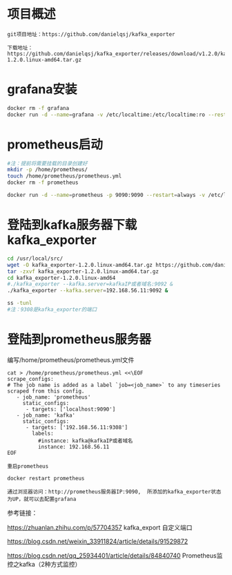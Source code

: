 # 项目概述
```
git项目地址：https://github.com/danielqsj/kafka_exporter

下载地址： https://github.com/danielqsj/kafka_exporter/releases/download/v1.2.0/kafka_exporter-1.2.0.linux-amd64.tar.gz

```

# grafana安装

```bash
docker rm -f grafana
docker run -d --name=grafana -v /etc/localtime:/etc/localtime:ro --restart=always -p 3000:3000 grafana/grafana
```

# prometheus启动

```bash
#注：提前将需要挂载的目录创建好
mkdir -p /home/prometheus/
touch /home/prometheus/prometheus.yml
docker rm -f prometheus

docker run -d --name=prometheus -p 9090:9090 --restart=always -v /etc/localtime:/etc/localtime:ro  -v /home/prometheus/prometheus.yml:/etc/prometheus/prometheus.yml  prom/prometheus
```

# 登陆到kafka服务器下载kafka_exporter

```bash
cd /usr/local/src/
wget -O kafka_exporter-1.2.0.linux-amd64.tar.gz https://github.com/danielqsj/kafka_exporter/releases/download/v1.2.0/kafka_exporter-1.2.0.linux-amd64.tar.gz
tar -zxvf kafka_exporter-1.2.0.linux-amd64.tar.gz
cd kafka_exporter-1.2.0.linux-amd64
#./kafka_exporter --kafka.server=kafkaIP或者域名:9092 &
./kafka_exporter --kafka.server=192.168.56.11:9092 &

ss -tunl
#注：9308是kafka_exporter的端口
```

# 登陆到prometheus服务器

编写/home/prometheus/prometheus.yml文件

```
cat > /home/prometheus/prometheus.yml <<\EOF
scrape_configs:
# The job name is added as a label `job=<job_name>` to any timeseries scraped from this config.
   - job_name: 'prometheus'
     static_configs:
      - targets: ['localhost:9090']
   - job_name: 'kafka'
     static_configs:
      - targets: ['192.168.56.11:9308']
        labels:
          #instance: kafka@kafkaIP或者域名
          instance: 192.168.56.11
EOF

重启prometheus

docker restart prometheus
```

`通过浏览器访问：http://prometheus服务器IP:9090,  所添加的kafka_exporter状态为UP，就可以去配置grafana`


参考链接：

https://zhuanlan.zhihu.com/p/57704357   kafka_export 自定义端口

https://blog.csdn.net/weixin_33911824/article/details/91529872

https://blog.csdn.net/qq_25934401/article/details/84840740   Prometheus监控之kafka（2种方式监控）


